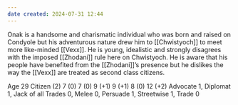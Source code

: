 ```yaml
---
date created: 2024-07-31 12:44
---
```


Onak is a handsome and charismatic individual who was born and raised on Condyole but his adventurous nature drew him to [[Chwistyoch]] to meet more like-minded [[Vexx]]. He is young, idealistic and strongly disagrees with the imposed [[Zhodani]] rule here on Chwistyoch. He is aware that his people have benefited from the [[Zhodani]]’s presence but he dislikes the way the [[Vexx]] are treated as second class citizens.

Age 29 Citizen (2) 7 (0) 7 (0) 9 (+1) 9 (+1) 8 (0) 12 (+2) Advocate 1, Diplomat 1, Jack of all Trades 0, Melee 0, Persuade 1, Streetwise 1, Trade 0
